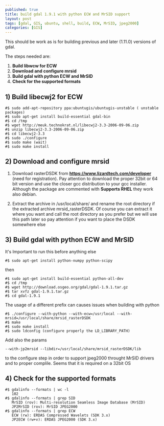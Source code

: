 ```yaml
---
published: true
title: build gdal 1.9.1 with python ECW and MrSID support
layout: post
tags: [gdal, GIS, ubuntu, shell, build, ECW, MrSID, jpeg2000]
categories: [GIS]
---
```

This should be work as is for building previous and later (1.11.0) versions of gdal.

The steps needed are:

1. **Build libwcw for ECW**
1. **Download and configure mrsid**
1. **Build gdal with python ECW and MrSID**
1. **Check for the supported formats**

## 1) Build libecwj2 for ECW

~~~~~~~~~~~~~~~
#$ sudo add-apt-repository ppa:ubuntugis/ubuntugis-unstable ( unstable packages)
#$ sudo apt-get install build-essential gdal-bin
#$ cd /tmp
#$ wget http://meuk.technokrat.nl/libecwj2-3.3-2006-09-06.zip
#$ unzip libecwj2-3.3-2006-09-06.zip 
#$ cd libecwj2-3.3
#$ sudo ./configure 
#$ sudo make (wait)
#$ sudo make install
~~~~~~~~~~~~~~~~~~~~

## 2) Download and configure mrsid

1. Download rasterDSDK from **https://www.lizardtech.com/developer** (need for registration). Pay attention to download the proper 32bit or 64 bit version and use the closer gcc distribution to your gcc installer. Although the package are commented with **Supports RHEL** they work also debian.

1. Extract the archive in /usr/local/share/ and rename the root directory if the extracted archive mrsid_rasterDSDK. Of course you can extract it where you want and call the root directory as you prefer but we will use this path later so pay attention if you want to place the DSDK somewhere else

## 3) Build gdal with python ECW and MrSID

It's Important to run this before anything else

~~~~~~~~~~~~~~~
#$ sudo apt-get install python-numpy python-scipy 
~~~~~~~~~~~~~~~~~~~~~~~~~~~~~~

then 

~~~~~~~~~~~~~~~
#$ sudo apt-get install build-essential python-all-dev
#$ cd /tmp
#$ wget http://download.osgeo.org/gdal/gdal-1.9.1.tar.gz
#$ tar xvfz gdal-1.9.1.tar.gz
#$ cd gdal-1.9.1
~~~~~~~~~~~~~~~~~~~~~~~~

The usage of a different prefix can causes issues when building with python

~~~~~~~~~~~~~
#$ ./configure --with-python --with-ecw=/usr/local --with-mrsid=/usr/local/share/mrsid_rasterDSDK 
#$ make
#$ sudo make install
#$ sudo ldconfig (configure properly the LD_LIBRARY_PATH)
~~~~~~~~~~~~~~~~~~~

Add also the params

~~~~~~~~~
--with-jp2mrsid --libdir=/usr/local/share/mrsid_rasterDSDK/lib
~~~~~~~~~~~~

to the configure step in order to support jpeg2000 throught MrSID drivers and to proper complile. Seems that it is required on a 32bit OS

## 4) Check for the supported formats

~~~~~~~~~~~~
#$ gdalinfo --formats | wc -l 
   102
#$ gdalinfo --formats | grep SID
   MrSID (rov): Multi-resolution Seamless Image Database (MrSID)
   JP2MrSID (rov): MrSID JPEG2000
#$ gdalinfo --formats | grep ECW
   ECW (rw): ERDAS Compressed Wavelets (SDK 3.x)
   JP2ECW (rw+v): ERDAS JPEG2000 (SDK 3.x)
~~~~~~~~~~~~~~~~~~~